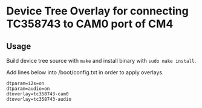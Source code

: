 # Device Tree Overlay for connecting TC358743 to CAM0 port of CM4

## Usage

Build device tree source with `make` and install binary with `sudo make install`.

Add lines below into /boot/config.txt in order to apply overlays.


```
dtparam=i2s=on
dtparam=audio=on
dtoverlay=tc358743-cam0
dtoverlay=tc358743-audio
```

